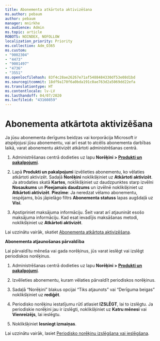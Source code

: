 ```yaml
---
title: Abonementa atkārtota aktivizēšana
ms.author: pebaum
author: pebaum
manager: mnirkhe
ms.audience: Admin
ms.topic: article
ROBOTS: NOINDEX, NOFOLLOW
localization_priority: Priority
ms.collection: Adm_O365
ms.custom:
- "9002304"
- "4473"
- "9001497"
- "4736"
- "3551"
ms.openlocfilehash: 83f4c28ae26267e71af5488484330df53e08d1bd
ms.sourcegitcommit: 18df9a170f6a0bda191c0ae763d2a5069dd22efa
ms.translationtype: HT
ms.contentlocale: lv-LV
ms.lasthandoff: 04/07/2020
ms.locfileid: "43160859"
---
```

# <a name="reactivate-your-subscription"></a>Abonementa atkārtota aktivizēšana

Ja jūsu abonementa derīgums beidzas vai korporācija Microsoft ir atspējojusi jūsu abonementu, vai arī esat to atcēlis abonementa darbības laikā, varat abonementu aktivizēt atkārtoti administrēšanas centrā. 

1. Administrēšanas centrā dodieties uz lapu **Norēķini > [Produkti un pakalpojumi](https://go.microsoft.com/fwlink/p/?linkid=842054)**.

2. Lapā **Produkti un pakalpojumi** izvēlieties abonementu, ko vēlaties atkārtoti aktivizēt.  Sadaļā **Norēķini** noklikšķiniet uz **Atkārtoti aktivizēt**.  Ja atrodaties skatā **Kartes**, noklikšķiniet uz daudzpunktes starp izvēlni **Nosaukums** un **Pieejamais daudzums** un izvēlnē noklikšķiniet uz **Atkārtoti aktivizēt**. **Piezīme**: Ja neredzat vēlamo abonementu, iespējams, būs jāpielāgo filtrs **Abonementa statuss** lapas augšdaļā uz **Visi**.

3. Apstipriniet maksājuma informāciju.  Šeit varat arī atjaunināt esošo maksājuma informāciju.  Kad esat ievadījis maksāšanas metodi, noklikšķiniet uz **Atkārtoti aktivizēt**.

Lai uzzinātu vairāk, skatiet [Abonementa atkārtota aktivizēšana](https://docs.microsoft.com/office365/admin/subscriptions-and-billing/reactivate-your-subscription).

**Abonementa atjaunošanas pārvaldība**

Lai pārvaldītu mēneša vai gada norēķinus, jūs varat ieslēgt vai izslēgt periodiskos norēķinus.

1. Administrēšanas centrā dodieties uz lapu **Norēķini > [Produkti un pakalpojumi](https://go.microsoft.com/fwlink/p/?linkid=842054)**.

2. Izvēlieties abonementu, kuram vēlaties pārvaldīt periodiskos norēķinus. 

3. Sadaļā “Norēķini” blakus opcijai “Tiks atjaunots” vai “Derīguma beigas” noklikšķiniet uz **rediģēt**.

4. Periodisko norēķinu iestatījumu rūtī atlasiet **IZSLĒGT**, lai to izslēgtu. Ja periodiskie norēķini jau ir izslēgti, noklikšķiniet uz **Katru mēnesi** vai **Vienreizējs**, lai ieslēgtu. 

5. Noklikšķiniet **Iesniegt izmaiņas**.

Lai uzzinātu vairāk, lasiet [Periodisko norēķinu izslēgšana vai ieslēgšana](https://docs.microsoft.com/office365/admin/subscriptions-and-billing/renew-your-subscription#turn-recurring-billing-off-or-on).
